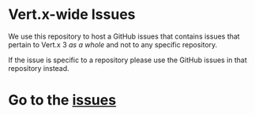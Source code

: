 # Vert.x-wide Issues

We use this repository to host a GitHub issues that contains issues that pertain to Vert.x 3 *as a whole* and not to any specific repository.

If the issue is specific to a repository please use the GitHub issues in that repository instead.

# Go to the [issues](https://github.com/vert-x3/issues/issues)
